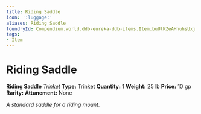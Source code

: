 ```yaml
---
title: Riding Saddle
icon: ':luggage:'
aliases: Riding Saddle
foundryId: Compendium.world.ddb-eureka-ddb-items.Item.buUlKZeAHhuhsUxj
tags:
- Item
---
```


# Riding Saddle

**Riding Saddle**
_Trinket_
**Type:** Trinket
**Quantity:** 1
**Weight:** 25 lb
**Price:** 10 gp
**Rarity:** 
**Attunement:** None

*A standard saddle for a riding mount.*